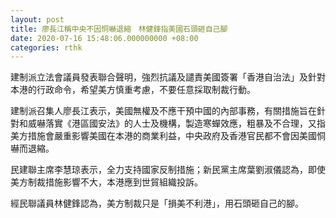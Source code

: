 ```yaml
---
layout: post
title: 廖長江稱中央不因恫嚇退縮　林健鋒指美國石頭砸自己腳
date: 2020-07-16 15:48:06.000000000 +08:00
categories: rthk
---
```


建制派立法會議員發表聯合聲明，強烈抗議及譴責美國簽署「香港自治法」及針對本港的行政命令，希望美方慎重考慮，不要任意採取制裁行動。

建制派召集人廖長江表示，美國無權及不應干預中國的內部事務，有關措施旨在針對和威嚇落實《港區國安法》的人士及機構，製造寒蟬效應，粗暴及不合理，又指美方措施會嚴重影響美國在本港的商業利益，中央政府及香港官民都不會因美國恫嚇而退縮。

民建聯主席李慧琼表示，全力支持國家反制措施；新民黨主席葉劉淑儀認為，即使美方制裁措施影響不大，本港應到世貿組織投訴。

經民聯議員林健鋒認為，美方制裁只是「損美不利港」，用石頭砸自己的腳。
